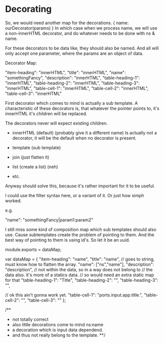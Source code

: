 # Decorating

So, we would need another map for the decorations.
{
  name: ourDecorator(params)
}
In which case when we process name, we will use a non-innerHTML
decorator, and do whatever needs to be done with ns & name.

For these decorators to be data like, they should also be named.
And all will only accept one parameter, where the params are an
object of data.

Decorator Map:

 "item-heading": "innerHTML",
 "title": "innerHTML",
 "name": "somethingFancy",
 "description": "innerHTML",
 "table-heading-1": "innerHTML",
 "table-heading-2": "innerHTML",
 "table-heading-3": "innerHTML",
 "table-cell-1": "innerHTML",
 "table-cell-2": "innerHTML",
 "table-cell-3": "innerHTML"

First decorator which comes to mind is actually a sub template.
A characteristic of these decorators is, that whatever the
pointer points to, it's innerHTML it's children will be replaced.

The decorators never will expect existing children.

 - innerHTML (default) (probably give it a different name)
             Is actually not a decorator, it will be the default
             when no decorator is present.

 - template  (sub template)
 - join      (just flatten it)
 - list      (create a list) (neh)
 - etc.

Anyway should solve this, because it's rather important for it
to be useful.

I could use the filter syntax here, or a variant of it.
Or just how simph worked.

e.g.

"name": "somethingFancy|param1:param2"

I still miss some kind of composition map which sub templates
should also use. Cause subtemplates create the problem of pointing to
them. And the best way of pointing to them is using id's.
So let it be an uuid.



module.exports = dataMap;

var dataMap = {
  "item-heading": "name",
  "title": "name",
  // goes to string, must know how to flatten the array.
  "name": ["ns","name"],
  "description": "description",
  // not within the data, so in a way does not belong to
  // the data also. it's more of a statics data.
  // so would need an extra static map for that
  "table-heading-1": "Title",
  "table-heading-2": "",
  "table-heading-3": "",

  // ok this ain't gonna work yet.
  "table-cell-1": "ports.input.app.title.",
  "table-cell-2": "",
  "table-cell-3": ""
};

/**
 * not totally correct
 * also little decorations come to mind ns:name
 * a decoration which is input data dependend.
 * and thus not really belong to the template.
 **/